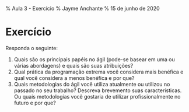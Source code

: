 % Aula 3 - Exercício
% Jayme Anchante
% 15 de junho de 2020

# Exercício

Responda o seguinte:

1. Quais são os principais papéis no ágil (pode-se basear em uma ou várias abordagens) e quais são suas atribuições?
2. Qual prática da programação extrema você considera mais benéfica e qual você considera a menos benéfica e por que?
3. Quais metodologias do ágil você utiliza atualmente ou utilizou no passado no seu trabalho? Descreva brevemento suas características. Ou quais metodologias você gostaria de utilizar profissionalmente no futuro e por que?
